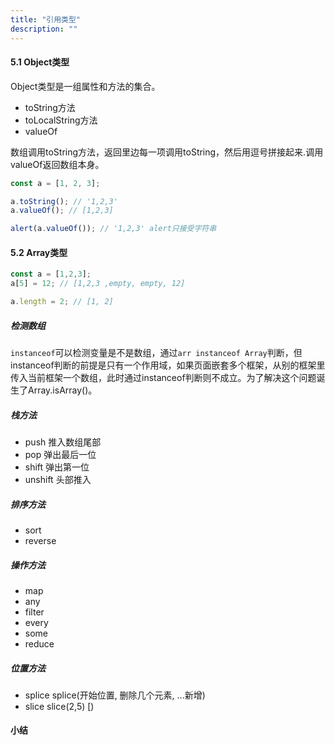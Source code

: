```yaml
---
title: "引用类型"
description: ""
---
```


#### 5.1 Object类型
Object类型是一组属性和方法的集合。
- toString方法
- toLocalString方法
- valueOf

数组调用toString方法，返回里边每一项调用toString，然后用逗号拼接起来.调用valueOf返回数组本身。
```javascript
const a = [1, 2, 3];

a.toString(); // '1,2,3'
a.valueOf(); // [1,2,3]

alert(a.valueOf()); // '1,2,3' alert只接受字符串
```

#### 5.2 Array类型
```javascript
const a = [1,2,3];
a[5] = 12; // [1,2,3 ,empty, empty, 12]

a.length = 2; // [1, 2]
```
##### 检测数组
`instanceof`可以检测变量是不是数组，通过`arr instanceof Array`判断，但instanceof判断的前提是只有一个作用域，如果页面嵌套多个框架，从别的框架里传入当前框架一个数组，此时通过instanceof判断则不成立。为了解决这个问题诞生了Array.isArray()。
##### 栈方法
- push 推入数组尾部
- pop 弹出最后一位
- shift 弹出第一位
- unshift 头部推入
##### 排序方法
- sort
- reverse
##### 操作方法
- map
- any
- filter
- every
- some
- reduce
  
##### 位置方法
- splice splice(开始位置, 删除几个元素, ...新增)
- slice slice(2,5) [)

#### 小结